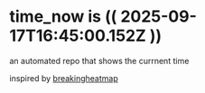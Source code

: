 # time_now is (( 2025-09-17T16:45:00.152Z ))

an automated repo that shows the currnent time

inspired by [breakingheatmap](https://github.com/breakingheatmap/breakingheatmap)